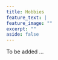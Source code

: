 ```yaml
---
title: Hobbies
feature_text: |
feature_image: ""
excerpt: ""
aside: false
---
```


To be added ...


